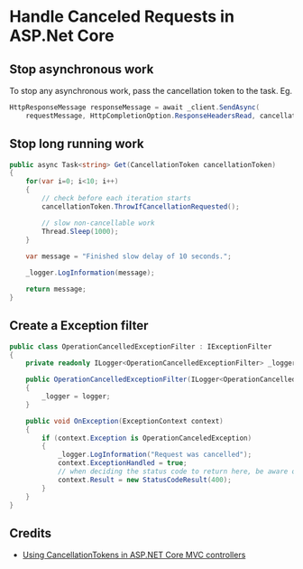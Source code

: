# Handle Canceled Requests in ASP.Net Core

## Stop asynchronous work

To stop any asynchronous work, pass the cancellation token to the task. Eg.

  ```csharp
  HttpResponseMessage responseMessage = await _client.SendAsync(
      requestMessage, HttpCompletionOption.ResponseHeadersRead, cancellationToken);
  ```

## Stop long running work

  ```csharp
  public async Task<string> Get(CancellationToken cancellationToken)
  {
      for(var i=0; i<10; i++)
      {
          // check before each iteration starts
          cancellationToken.ThrowIfCancellationRequested();

          // slow non-cancellable work
          Thread.Sleep(1000);
      }
      
      var message = "Finished slow delay of 10 seconds.";

      _logger.LogInformation(message);

      return message;
  }
  ```

## Create a Exception filter

  ```csharp
  public class OperationCancelledExceptionFilter : IExceptionFilter
  {
      private readonly ILogger<OperationCancelledExceptionFilter> _logger;

      public OperationCancelledExceptionFilter(ILogger<OperationCancelledExceptionFilter> logger)
      {
          _logger = logger;
      }

      public void OnException(ExceptionContext context)
      {
          if (context.Exception is OperationCanceledException)
          {
              _logger.LogInformation("Request was cancelled");
              context.ExceptionHandled = true;
              // when deciding the status code to return here, be aware of the any middlewares in place to catch errors like this
              context.Result = new StatusCodeResult(400);
          }
      }
  }
  ```

## Credits

- [Using CancellationTokens in ASP.NET Core MVC controllers](https://andrewlock.net/using-cancellationtokens-in-asp-net-core-mvc-controllers/)
